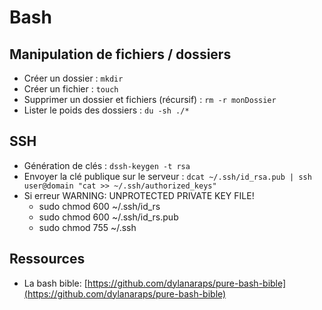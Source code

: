 # Bash

## Manipulation de fichiers / dossiers
* Créer un dossier : `mkdir`
* Créer un fichier : `touch`
* Supprimer un dossier et fichiers (récursif) : `rm -r monDossier`
* Lister le poids des dossiers : `du -sh ./*`

## SSH
* Génération de clés : `dssh-keygen -t rsa`
* Envoyer la clé publique sur le serveur : `dcat ~/.ssh/id_rsa.pub | ssh user@domain "cat >> ~/.ssh/authorized_keys"`
* Si erreur WARNING: UNPROTECTED PRIVATE KEY FILE! &#x20;
  * sudo chmod 600 \~/.ssh/id\_rs
  * sudo chmod 600 \~/.ssh/id\_rs.pub
  * sudo chmod 755 \~/.ssh

## Ressources
* La bash bible: [https://github.com/dylanaraps/pure-bash-bible](https://github.com/dylanaraps/pure-bash-bible)



